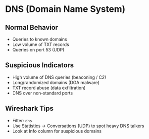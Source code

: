 # DNS (Domain Name System)

## Normal Behavior
- Queries to known domains  
- Low volume of TXT records  
- Queries on port 53 (UDP)  

## Suspicious Indicators
- High volume of DNS queries (beaconing / C2)  
- Long/randomized domains (DGA malware)  
- TXT record abuse (data exfiltration)  
- DNS over non-standard ports  

## Wireshark Tips
- Filter: `dns`  
- Use Statistics → Conversations (UDP) to spot heavy DNS talkers  
- Look at Info column for suspicious domains  
